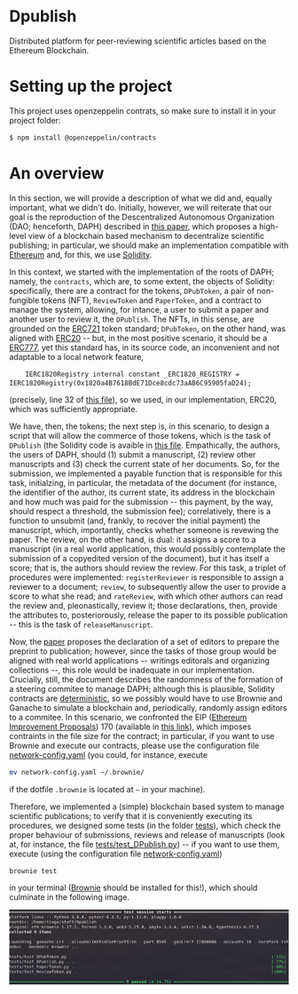 # Dpublish
Distributed platform for peer-reviewing scientific articles based on the Ethereum Blockchain.

# Setting up the project

This project uses openzeppelin contrats, so make sure to install it in your project folder:

```bash
$ npm install @openzeppelin/contracts
```

# An overview 

In this section, we will provide a description of what we did and, equally important, what we didn't do. Initially, however, we will reiterate that our goal is the reproduction of the Descentralized Autonomous Organization (DAO; henceforth, DAPH) described in [this paper](https://www.arca.fiocruz.br/handle/icict/41380), which proposes a high-level view of a blockchain based mechanism to decentralize scientific publishing; in particular, we should make an implementation compatible with [Ethereum](https://ethereum.org/en/) and, for this, we use [Solidity](https://docs.soliditylang.org/en/v0.8.10/). 

In this context, we started with the implementation of the roots of DAPH; namely, the `contracts`, which are, to some extent, the objects of Solidity: specifically, there are a contract for the tokens, `DPubToken`, a pair of non-fungible tokens (NFT), `ReviewToken` and `PaperToken`, and a contract to manage the system, allowing, for intance, a user to submit a paper and another user to review it, the `DPublish`. The NFTs, in this sense, are grounded on the [ERC721](https://ethereum.org/en/developers/docs/standards/tokens/erc-721/) token standard; `DPubToken`, on the other hand, was aligned with [ERC20](https://ethereum.org/en/developers/docs/standards/tokens/erc-20/) -- but, in the most positive scenario, it should be a [ERC777](https://ethereum.org/en/developers/docs/standards/tokens/erc-777/), yet this standard has, in its source code, an inconvenient and not adaptable to a local network feature, 

```sol 
    IERC1820Registry internal constant _ERC1820_REGISTRY = IERC1820Registry(0x1820a4B7618BdE71Dce8cdc73aAB6C95905faD24);
```

(precisely, line 32 of [this file](https://github.com/OpenZeppelin/openzeppelin-contracts/blob/master/contracts/token/ERC777/ERC777.sol)), so we used, in our implementation, ERC20, which was sufficiently appropriate. 

We have, then, the tokens; the next step is, in this scenario, to design a script that will allow the commerce of those tokens, which is the task of `DPublish` (the Solidity code is avaible in [this file](./contracts/DPublish.sol). Empathically, the authors, the users of DAPH, should (1) submit a manuscript, (2) review other manuscripts and (3) check the current state of her documents. So, for the submission, we implemented a payable function that is responsible for this task, initialzing, in particular, the metadata of the document (for instance, the identifier of the author, its current state, its address in the blockchain and how much was paid for the submission -- this payment, by the way, should respect a threshold, the submission fee); correlatively, there is a function to unsubmit (and, frankly, to recover the initial payment) the manuscript, which, importantly, checks whether someone is revewing the paper. The review, on the other hand, is dual: it assigns a score to a manuscript (in a real world application, this would possibly contemplate the submission of a copyedited version of the document), but it has itself a score; that is, the authors should review the review. For this task, a triplet of procedures were implemented: `registerReviewer` is responsible to assign a reviewer to a document; `review`, to subsequently allow the user to provide a score to what she read; and `rateReview`, with which other authors can read the review and, pleonastically, review it; those declarations, then, provide the attributes to, posteriorously, release the paper to its possible publication -- this is the task of `releaseManuscript`. 

Now, the [paper](https://www.arca.fiocruz.br/handle/icict/41380) proposes the declaration of a set of editors to prepare the preprint to publication; however, since the tasks of those group would be aligned with real world applications -- writings editorals and organizing collections --, this role would be inadequate in our implementation. Crucially, still, the document describes the randomness of the formation of a steering commitee to manage DAPH; although this is plausible, Solidity contracts are [deterministic](https://stackoverflow.com/questions/48848948/how-to-generate-a-random-number-in-solidity), so we possibly would have to use Brownie and Ganache to simulate a blockchain and, periodically, randomly assign editors to a commitee. In this scenario, we confronted the EIP ([Ethereum Improvement Proposals](https://github.com/ethereum/EIPs)) 170 (available in [this link](https://github.com/ethereum/EIPs/blob/master/EIPS/eip-170.md)), which imposes contraints in the file size for the contract; in particular, if you want to use Brownie and execute our contracts, please use the configuration file [network-config.yaml](./network-config.yaml) (you could, for instance, execute 

```sh 
mv network-config.yaml ~/.brownie/ 
``` 

if the dotfile `.brownie` is located at `~` in your machine). 

Therefore, we implemented a (simple) blockchain based system to manage scientific publications; to verify that it is conveniently executing its procedures, we designed some tests (in the folder [tests](./tests/)), which check the proper behaviour of submissions, reviews and release of manuscripts (look at, for instance, the file [tests/test_DPublish.py](./tests/test_DPublish.py)) -- if you want to use them, execute (using the configuration file [network-config.yaml](./network-config.yaml))  

```
brownie test 
``` 

in your terminal ([Brownie](https://eth-brownie.readthedocs.io/en/stable/) should be installed for this!), which should culminate in the following image. 

<img src = ./imgs/tests.png></img> 


